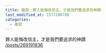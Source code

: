 ```yaml
---
title: 複習：罪人能悔改信主，才是我們要追求的神蹟
last_modified_at: 1577286780
categories:
  - 複習
---
```


<p>罪人能悔改信主，才是我們要追求的神蹟<br>
<a href="/posts/269191836" target="_blank">/posts/269191836</a></p>

<p>&nbsp;</p>

